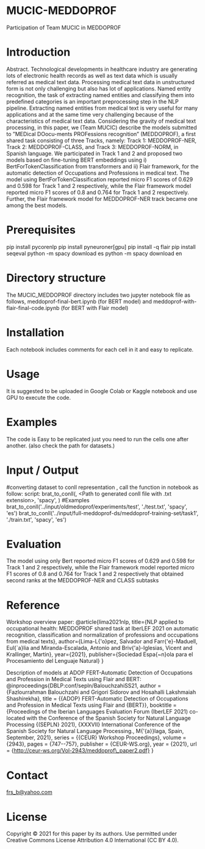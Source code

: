 # MUCIC-MEDDOPROF
Participation of Team MUCIC in MEDDOPROF
# Introduction
Abstract. Technological developments in healthcare industry are generating lots of electronic health records as well as text data which is usually referred as medical text data. Processing medical text data in unstructured form is not only challenging but also has lot of applications. Named entity recognition, the task of extracting named entities and classifying them into predefined categories is an important preprocessing step in the NLP pipeline. Extracting named entities from medical text is very useful for many applications and at the same time very challenging because of the characteristics of medical text data. Considering the gravity of medical text processing, in this paper, we (Team MUCIC) describe the models submitted to ”MEDical DOocu-ments PROFessions recognition” (MEDDOPROF), a first shared task consisting of three Tracks, namely: Track 1: MEDDOPROF-NER, Track 2: MEDDOPROF-CLASS, and Track 3: MEDDOPROF-NORM, in Spanish language. We participated in Track 1 and 2 and proposed two models based on fine-tuning BERT embeddings using i) BertForTokenClassification from transformers and ii) Flair framework, for the automatic detection of Occupations and Professions in medical text. The model using BertForTokenClassification reported micro F1 scores of 0.629 and 0.598 for Track 1 and 2 respectively, while the Flair framework model reported micro F1 scores of 0.8 and 0.764 for Track 1 and 2 respectively. Further, the Flair framework model for MEDDOPROF-NER track became one among the best models.

# Prerequisites
pip install pycorenlp
pip install pyneuroner[gpu]
pip install -q flair
pip install seqeval
python -m spacy download es
python -m spacy download en

# Directory structure
The MUCIC_MEDDOPROF directory includes two jupyter notebook file as follows, meddoprof-final-bert.ipynb (for BERT model) and meddoprof-with-flair-final-code.ipynb (for BERT with Flair model)

# Installation
Each notebook includes comments for each cell in it and easy to replicate.

# Usage
It is suggested to be uploaded in Google Colab or Kaggle notebook and use GPU to execute the code.

# Examples
The code is Easy to be replicated just you need to run the cells one after another. (also check the path for datasets.)

# Input / Output
#converting dataset to conll representation , call the function in notebook as follow: 
script: brat_to_conll(<Path to directory of dataset files>, <Path to generated conll file with .txt extension>, 'spacy', <intended language>)
#Examples
brat_to_conll('../input/oldmedoprof/experiments/test', './test.txt', 'spacy', 'es')
brat_to_conll('../input/full-meddoprof-ds/meddoprof-training-set/task1', './train.txt', 'spacy', 'es')

# Evaluation
The model using only Bert reported micro F1 scores of 0.629 and 0.598 for Track 1 and 2 respectively, while the Flair framework model reported micro F1 scores of 0.8 and 0.764
for Track 1 and 2 respectively that obtained second ranks at the MEDDOPROF-NER and CLASS subtasks


# Reference
Workshop overview paper:
  @article{lima2021nlp,
  title={NLP applied to occupational health: MEDDOPROF shared task at IberLEF 2021 on automatic recognition, classification and normalization of professions and occupations from medical texts},
  author={Lima-L{\'o}pez, Salvador and Farr{\'e}-Maduell, Eul{\`a}lia and Miranda-Escalada, Antonio and Briv{\'a}-Iglesias, Vicent and Krallinger, Martin},
  year={2021},
  publisher={Sociedad Espa{\~n}ola para el Procesamiento del Lenguaje Natural}
}
  
 Description of models at ADOP FERT-Automatic Detection of Occupations and Profession in Medical Texts using Flair and BERT:
  @inproceedings{DBLP:conf/sepln/BalouchzahiSS21,
  author    = {Fazlourrahman Balouchzahi and
               Grigori Sidorov and
               Hosahalli Lakshmaiah Shashirekha},
  title     = {{ADOP} FERT-Automatic Detection of Occupations and Profession in Medical
               Texts using Flair and {BERT}},
  booktitle = {Proceedings of the Iberian Languages Evaluation Forum (IberLEF 2021)
               co-located with the Conference of the Spanish Society for Natural
               Language Processing {(SEPLN} 2021), {XXXVII} International Conference
               of the Spanish Society for Natural Language Processing., M{\'{a}}laga,
               Spain, September, 2021},
  series    = {{CEUR} Workshop Proceedings},
  volume    = {2943},
  pages     = {747--757},
  publisher = {CEUR-WS.org},
  year      = {2021},
  url       = {http://ceur-ws.org/Vol-2943/meddoprof\_paper2.pdf}
}

# Contact
frs_b@yahoo.com

# License
Copyright © 2021 for this paper by its authors. Use permitted under Creative Commons License Attribution 4.0 International (CC BY 4.0).
